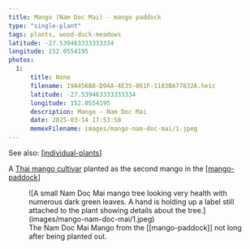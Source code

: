 ```yaml
---
title: Mango (Nam Doc Mai) - mango paddock
type: "single-plant"
tags: plants, wood-duck-meadows
latitude: -27.539463333333334
longitude: 152.0554195
photos:
  1:
      title: None
      filename: 19A456B8-D94A-4E35-861F-1183BA77832A.heic
      latitude: -27.539463333333334
      longitude: 152.0554195
      description: Mango - Nam Doc Mai
      date: 2025-03-14 17:53:58
      memexFilename: images/mango-nam-doc-mai/1.jpeg
---
```


See also: [[individual-plants]]

A [Thai mango cultivar](https://en.wikipedia.org/wiki/Nam_Dok_Mai) planted as the second mango in the [[mango-paddock]]

<figure markdown>
![A small Nam Doc Mai mango tree looking very health with numerous dark green leaves. A hand is holding up a label still attached to the plant showing details about the tree.](images/mango-nam-doc-mai/1.jpeg)
<figcaption>The Nam Doc Mai Mango from the [[mango-paddock]] not long after being planted out.</figcaption>
</figure>

[//begin]: # "Autogenerated link references for markdown compatibility"
[individual-plants]: individual-plants "Individual plants"
[mango-paddock]: ../mango-paddock "Mango paddock"
[//end]: # "Autogenerated link references"